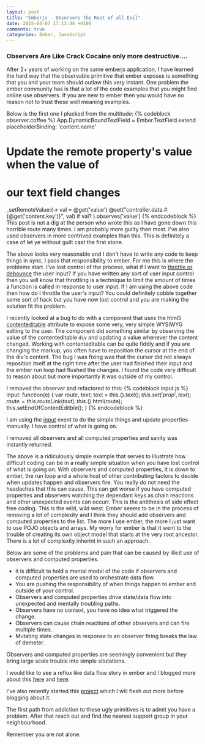 ```yaml
---
layout: post
title: "Emberjs - Observers the Root of all Evil"
date: 2015-04-07 17:13:44 +0100
comments: true
categories: Ember, JavaScript
---
```

### Observers Are Like Crack Cocaine only more destructive....
After 2+ years of working on the same emberjs application, I have learned the hard way that the observable primitive that ember exposes is something that you and your team should outlaw this very instant.  One problem the ember community has is that a lot of the code examples that you might find online use observers.  If you are new to ember then you would have no reason not to trust these well meaning examples.

Below is the first one I plucked from the multitude:
{% codeblock observer.coffee %}
App.DynamicBoundTextField = Ember.TextField.extend
  placeholderBinding: 'content.name'
  # Update the remote property's value when the value of
  # our text field changes
  _setRemoteValue:(->
    val = @get('value')
    @set("controller.data.#{@get('content.key')}", val) if val?
  ).observes('value')
{% endcodeblock %}
This post is not a dig at the person who wrote this as I have gone down this horrible route many times.  I am probably more guilty than most.  I've also used observers in more contrived examples than this.  This is definitely a case of let ye without guilt cast the first stone.

The above looks very reasonable and I don't have to write any code to keep things in sync, I pass that responsibility to ember.  For me this is where the problems start.  I've lost control of the process, what if I want to <a href="https://remysharp.com/2010/07/21/throttling-function-calls" target="_blank">throttle or debounce</a> the user input?  If you have written any sort of user input control then you will know that throttling is a technique to limit the amount of times a function is called in response to user input.  If I am using the above code then how do I throttle the user's input?  You could definitely cobble together some sort of hack but you have now lost control and you are making the solution fit the problem.


I recently looked at a bug to do with a component that uses the html5 <a href="http://html5doctor.com/the-contenteditable-attribute/" target="_blank">contenteditable</a> attribute to expose some very, very simple WYSIWYG editing to the user.  The component did something similar by observing the value of the contenteditable ```div``` and updating a value whenever the content changed.  Working with contenteditable can be quite fiddly and if you are changing the markup, you often have to reposition the cursor at the end of the div's content.  The bug I was fixing was that the cursor did not always reposition itself at the right time after the user had finished their input and the ember run loop had flushed the changes.  I found the code very difficult to reason about but more importantly it was outside of my control.

I removed the observer and refactored to this:
{% codeblock input.js %}
input: function(e) {
  var route, text;
  text = this.$().text();
  this.set('prop', text);
  route = this.routeLink(text);
  this.$().html(route);
  this.setEndOfContentEditble();
}
{% endcodeblock %}

I am using the <a href="https://developer.mozilla.org/en-US/docs/Web/Events/input">input</a> event to do the simple things and update properties manually.  I have control of what is going on.

I removed all observers and all computed properties and sanity was instantly returned.

The above is a ridiculously simple example that serves to illustrate how difficult coding can be in a really simple situation when you have lost control of what is going on.  With observers and computed properties, it is down to ember, the run loop and a whole host of other contributing factors to decide when updates happen and observers fire.  You really do not need the headaches that this can cause.  This can get worse if you have computed properties and observers watching the dependant keys as chain reactions and other unexpected events can occurr.  This is the antithesis of side effect free coding.  This is the wild, wild west.  Ember seems to be in the process of removing a lot of complexity and I think they should add observers and computed properties to the list.  The more I use ember, the more I just want to use POJO objects and arrays.  My worry for ember is that it went to the trouble of creating its own object model that starts at the very root ancestor.  There is a lot of complexity inherint in such an approach.

Below are some of the problems and pain that can be caused by illicit use of observers and computed properties.

- it is difficult to hold a mental model of the code if observers and computed properties are used to orchestrate data flow.
- You are pushing the responsibility of when things happen to ember and outside of your control.
- Observers and computed properties drive state/data flow into unexpected and mentally troubling paths.
- Observers have no context, you have no idea what triggered the change.
- Observers can cause chain reactions of other observers and can fire multiple times.
- Mutating state changes in response to an observer firing breaks the law of demeter.

Observers and computed properties are seemingly convenient but they bring large scale trouble into simple situtations.

I would like to see a reflux like data flow story in ember and I blogged more about this <a href="http://www.thesoftwaresimpleton.com/blog/2015/02/12/emberjs-data-down/" target="_blank">here</a> and <a href="http://www.thesoftwaresimpleton.com/blog/2015/03/13/ember-reflux/" target="_blank">here</a>.

I've also recently started this <a href="https://github.com/dagda1/ember-flow" target="_blank">project</a> which I will flesh out more before blogging about it.

The first path from addiction to these ugly primitives is to admit you have a problem.  After that reach out and find the nearest support group in your neighbourhood.

Remember you are not alone.

